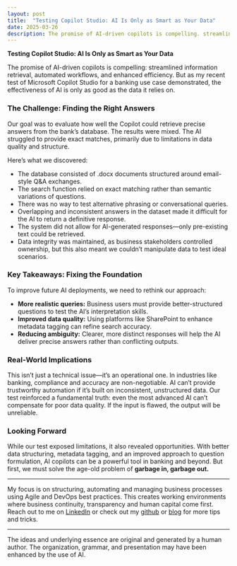 ```yaml
---
layout: post
title:  "Testing Copilot Studio: AI Is Only as Smart as Your Data"
date: 2025-03-26
description: The promise of AI-driven copilots is compelling. streamlined information retrieval, automated workflows, and enhanced efficiency. But as my recent test of Microsoft Copilot Studio for a banking use case demonstrated, the effectiveness of AI is only as good as the data it relies on.
---
```


**Testing Copilot Studio: AI Is Only as Smart as Your Data**

The promise of AI-driven copilots is compelling: streamlined information retrieval, automated workflows, and enhanced efficiency. But as my recent test of Microsoft Copilot Studio for a banking use case demonstrated, the effectiveness of AI is only as good as the data it relies on.

### The Challenge: Finding the Right Answers

Our goal was to evaluate how well the Copilot could retrieve precise answers from the bank’s database. The results were mixed. The AI struggled to provide exact matches, primarily due to limitations in data quality and structure.

Here’s what we discovered:

- The database consisted of .docx documents structured around email-style Q&A exchanges.
- The search function relied on exact matching rather than semantic variations of questions.
- There was no way to test alternative phrasing or conversational queries.
- Overlapping and inconsistent answers in the dataset made it difficult for the AI to return a definitive response.
- The system did not allow for AI-generated responses—only pre-existing text could be retrieved.
- Data integrity was maintained, as business stakeholders controlled ownership, but this also meant we couldn’t manipulate data to test ideal scenarios.

### Key Takeaways: Fixing the Foundation

To improve future AI deployments, we need to rethink our approach:

- **More realistic queries:** Business users must provide better-structured questions to test the AI’s interpretation skills.
- **Improved data quality:** Using platforms like SharePoint to enhance metadata tagging can refine search accuracy.
- **Reducing ambiguity:** Clearer, more distinct responses will help the AI deliver precise answers rather than conflicting outputs.

### Real-World Implications

This isn’t just a technical issue—it’s an operational one. In industries like banking, compliance and accuracy are non-negotiable. AI can’t provide trustworthy automation if it’s built on inconsistent, unstructured data. Our test reinforced a fundamental truth: even the most advanced AI can’t compensate for poor data quality. If the input is flawed, the output will be unreliable.

### Looking Forward

While our test exposed limitations, it also revealed opportunities. With better data structuring, metadata tagging, and an improved approach to question formulation, AI copilots can be a powerful tool in banking and beyond. But first, we must solve the age-old problem of **garbage in, garbage out.**



----
My focus is on structuring, automating and managing business processes using Agile and DevOps best practices. This creates working environments where business continuity, transparency and human capital come first. Reach out to me on [LinkedIn](https://www.linkedin.com/in/dennisvanaelst) or check out my [github](https://github.com/dva81) or [blog](https://www.dennisvanaelst.net/) for more tips and tricks.

----
The ideas and underlying essence are original and generated by a human author. The organization, grammar, and presentation may have been enhanced by the use of AI.
